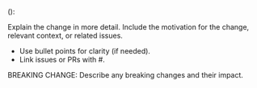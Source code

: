 <type>(<scope>): <short description>

<body>
Explain the change in more detail. Include the motivation for the change, relevant context, or related issues. 

- Use bullet points for clarity (if needed).
- Link issues or PRs with #<number>.

BREAKING CHANGE: Describe any breaking changes and their impact.

